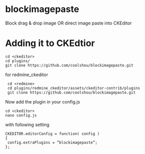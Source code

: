 # blockimagepaste
Block drag &amp; drop image OR direct image paste into CKEditor


# Adding it to CKEdtior

    cd <ckeditor>
    cd plugins/
    git clone https://github.com/coolshou/blockimagepaste.git
 
 for redmine_ckeditor
 
     cd <redmine>
     cd plugins/redmine_ckeditor/assets/ckeditor-contrib/plugins
     git clone https://github.com/coolshou/blockimagepaste.git
    
Now add the plugin in your config.js

    cd <ckeditor>
    nano config.js 

with following setting

    CKEDITOR.editorConfig = function( config )
    {
     config.extraPlugins = “blockimagepaste”;
    };

